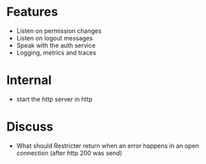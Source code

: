 # Features
* Listen on permission changes
* Listen on logout messages
* Speak with the auth service
* Logging, metrics and traces

# Internal
* start the http server in http

# Discuss
* What should Restricter return when an error happens in an open connection (after http 200 was send)